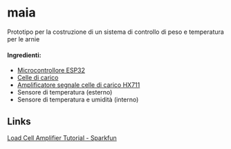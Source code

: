 # maia
Prototipo per la costruzione di un sistema di controllo di peso e temperatura per le arnie  
#### Ingredienti:
- [Microcontrollore ESP32](imgs/esp32.jpg)
- [Celle di carico](imgs/celle_di_carico.jpg)
- [Amplificatore segnale celle di carico HX711](imgs/hx711.jpg)
- Sensore di temperatura (esterno)
- Sensore di temperatura e umidità (interno)

## Links
[Load Cell Amplifier Tutorial - Sparkfun](https://learn.sparkfun.com/tutorials/load-cell-amplifier-hx711-breakout-hookup-guide/all)
